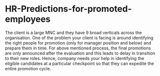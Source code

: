 # HR-Predictions-for-promoted-employees
The client is a large MNC and they have 9 broad verticals across the organisation. One of the problem your client is facing is around identifying the right people for promotion (only for manager position and below) and prepare them in time.
For above mentioned process, the final promotions are only announced after the evaluation and this leads to delay in transition to their new roles. Hence, company needs your help in identifying the eligible candidates at a particular checkpoint so that they can expedite the entire promotion cycle.

